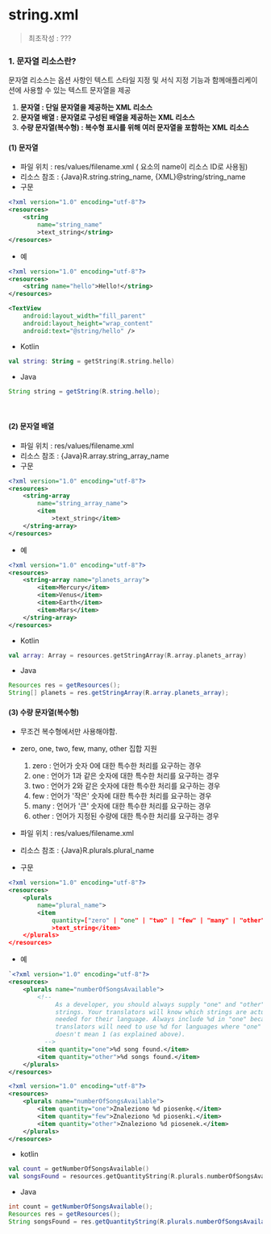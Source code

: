 # string.xml
> 최초작성 : ???

### **1. 문자열 리소스란?**
문자열 리소스는 옵션 사항인 텍스트 스타일 지정 및 서식 지정 기능과 함께애플리케이션에 사용할 수 있는 텍스트 문자열을 제공
1. **문자열 : 단일 문자열을 제공하는 XML 리소스**
1. **문자열 배열 : 문자열로 구성된 배열을 제공하는 XML 리소스**
1. **수량 문자열(복수형) : 복수형 표시를 위해 여러 문자열을 포함하는 XML 리소스**

#### (1) 문자열
- 파일 위치 : res/values/filename.xml (<string> 요소의 name이 리소스 ID로 사용됨)
- 리소스 참조 : {Java}R.string.string_name, {XML}@string/string_name
- 구문
```xml
<?xml version="1.0" encoding="utf-8"?>
<resources>
    <string
        name="string_name"
        >text_string</string>
</resources>
```
* 예
```xml
<?xml version="1.0" encoding="utf-8"?>
<resources>
    <string name="hello">Hello!</string>
</resources>
```
```xml
<TextView
    android:layout_width="fill_parent"
    android:layout_height="wrap_content"
    android:text="@string/hello" />
```
- Kotlin
```kotlin
val string: String = getString(R.string.hello)
```
- Java
```java
String string = getString(R.string.hello);
```

<br>

#### (2) 문자열 배열
- 파일 위치 : res/values/filename.xml
- 리소스 참조 : {Java}R.array.string_array_name
- 구문
```xml
<?xml version="1.0" encoding="utf-8"?>
<resources>
    <string-array
        name="string_array_name">
        <item
            >text_string</item>
    </string-array>
</resources>
```
* 예
```xml
<?xml version="1.0" encoding="utf-8"?>
<resources>
    <string-array name="planets_array">
        <item>Mercury</item>
        <item>Venus</item>
        <item>Earth</item>
        <item>Mars</item>
    </string-array>
</resources>
```
- Kotlin
```kotlin
val array: Array = resources.getStringArray(R.array.planets_array)
```
- Java
```Java
Resources res = getResources();
String[] planets = res.getStringArray(R.array.planets_array);
```

#### (3) 수량 문자열(복수형)
- 무조건 복수형에서만 사용해야함.
- zero, one, two, few, many, other 집합 지원

    1. zero : 언어가 숫자 0에 대한 특수한 처리를 요구하는 경우
    1. one : 언어가 1과 같은 숫자에 대한 특수한 처리를 요구하는 경우
    1. two : 언어가 2와 같은 숫자에 대한 특수한 처리를 요구하는 경우
    1. few : 언어가 '작은' 숫자에 대한 특수한 처리를 요구하는 경우
    1. many : 언어가 '큰' 숫자에 대한 특수한 처리를 요구하는 경우
    1. other : 언어가 지정된 수량에 대한 특수한 처리를 요구하는 경우

- 파일 위치 : res/values/filename.xml
- 리소스 참조 : {Java}R.plurals.plural_name
- 구문
```xml
<?xml version="1.0" encoding="utf-8"?>
<resources>
    <plurals
        name="plural_name">
        <item
            quantity=["zero" | "one" | "two" | "few" | "many" | "other"]
            >text_string</item>
    </plurals>
</resources>
```
- 예
```xml
`<?xml version="1.0" encoding="utf-8"?>
<resources>
    <plurals name="numberOfSongsAvailable">
        <!--
             As a developer, you should always supply "one" and "other"
             strings. Your translators will know which strings are actually
             needed for their language. Always include %d in "one" because
             translators will need to use %d for languages where "one"
             doesn't mean 1 (as explained above).
          -->
        <item quantity="one">%d song found.</item>
        <item quantity="other">%d songs found.</item>
    </plurals>
</resources>
```
```xml
<?xml version="1.0" encoding="utf-8"?>
<resources>
    <plurals name="numberOfSongsAvailable">
        <item quantity="one">Znaleziono %d piosenkę.</item>
        <item quantity="few">Znaleziono %d piosenki.</item>
        <item quantity="other">Znaleziono %d piosenek.</item>
    </plurals>
</resources>
```
- kotlin
```kotlin
val count = getNumberOfSongsAvailable()
val songsFound = resources.getQuantityString(R.plurals.numberOfSongsAvailable, count, count)
```
- Java
```java
int count = getNumberOfSongsAvailable();
Resources res = getResources();
String songsFound = res.getQuantityString(R.plurals.numberOfSongsAvailable, count, count);
```